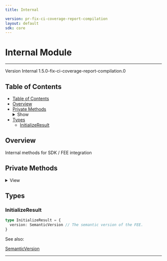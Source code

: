 ```yaml
---
title: Internal

version: pr-fix-ci-coverage-report-compilation
layout: default
sdk: core
---
```


# Internal Module

---

Version Internal 1.5.0-fix-ci-coverage-report-compilation.0

## Table of Contents

- [Table of Contents](#table-of-contents)
- [Overview](#overview)
- [Private Methods](#private-methods)<details markdown="1"  ontoggle="document.getElementById('private-methods-details').open=this.open"><summary>Show</summary>
  </details>
- [Types](#types)
  - [InitializeResult](#initializeresult)

## Overview

Internal methods for SDK / FEE integration

## Private Methods

<details markdown="1"  id="private-methods-details">
  <summary>View</summary>

### initialize

_This is a private RPC method._

Initialize the SDK / FEE session.

Parameters:

| Param     | Type                                                   | Required | Description                      |
| --------- | ------------------------------------------------------ | -------- | -------------------------------- |
| `version` | [`SemanticVersion`](../Types/schemas/#SemanticVersion) | true     | The semantic version of the SDK. |

Result:

[InitializeResult](#initializeresult)

Capabilities:

| Role | Capability                                   |
| ---- | -------------------------------------------- |
| uses | xrn:firebolt:capability:lifecycle:initialize |

#### Examples

Default Example

JSON-RPC:

Request:

```json
{
  "jsonrpc": "2.0",
  "id": 1,
  "method": "Internal.initialize",
  "params": {
    "version": {
      "major": 1,
      "minor": 0,
      "patch": 0,
      "readable": "Firebolt SDK 1.0.0"
    }
  }
}
```

Response:

```json
{
  "jsonrpc": "2.0",
  "id": 1,
  "result": {
    "version": {
      "major": 1,
      "minor": 0,
      "patch": 0,
      "readable": "Firebolt FEE 1.0.0"
    }
  }
}
```

---

</details>

## Types

### InitializeResult

```typescript
type InitializeResult = {
  version: SemanticVersion // The semantic version of the FEE.
}
```

See also:

[SemanticVersion](../Types/schemas/#SemanticVersion)

---
